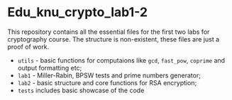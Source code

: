 # Edu_knu_crypto_lab1-2

This repository contains all the essential files for the first two labs for cryptography course. The structure is non-existent, these files are just a proof of work. 

- ```utils``` - basic functions for computaions like ```gcd```, ```fast_pow```, ```coprime``` and output formatting etc;
- ```lab1``` - Miller-Rabin, BPSW tests and prime numbers generator;
- ```lab2``` - basic structure and core functions for RSA encryption;
- ```tests``` includes basic showcase of the code
